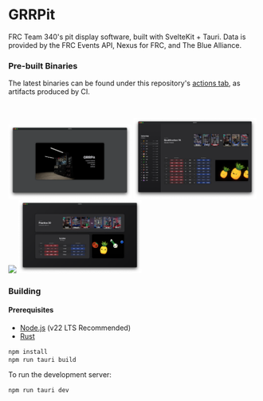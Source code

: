 # GRRPit

FRC Team 340's pit display software, built with SvelteKit + Tauri. Data is provided by the FRC Events API, Nexus for FRC, and The Blue Alliance.

### Pre-built Binaries

The latest binaries can be found under this repository's [actions tab](https://github.com/Greater-Rochester-Robotics/GRRPit/actions), as artifacts produced by CI.

<br/>

<p>
    <img src="screenshots/homepage.png" width="49%">
    <img src="screenshots/qualifications.png" width="49%">
    <img src="screenshots/playoffs.png" width="49%">
    <img src="screenshots/practice.png" width="49%">
</p>

### Building

#### Prerequisites

- [Node.js](https://nodejs.org/en/download) (v22 LTS Recommended)
- [Rust](https://www.rust-lang.org/)

```shell
npm install
npm run tauri build
```

To run the development server:

```shell
npm run tauri dev
```

